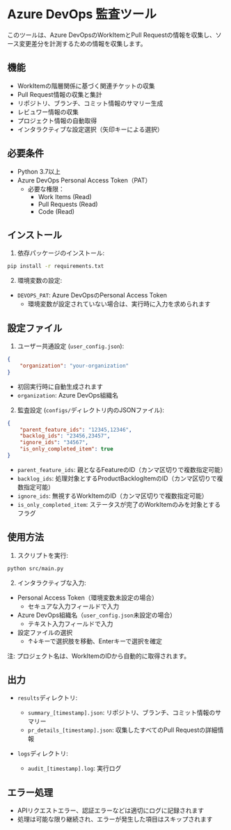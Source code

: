 # Azure DevOps 監査ツール

このツールは、Azure DevOpsのWorkItemとPull Requestの情報を収集し、ソース変更差分を計測するための情報を収集します。

## 機能

- WorkItemの階層関係に基づく関連チケットの収集
- Pull Request情報の収集と集計
- リポジトリ、ブランチ、コミット情報のサマリー生成
- レビュワー情報の収集
- プロジェクト情報の自動取得
- インタラクティブな設定選択（矢印キーによる選択）

## 必要条件

- Python 3.7以上
- Azure DevOps Personal Access Token（PAT）
  - 必要な権限：
    - Work Items (Read)
    - Pull Requests (Read)
    - Code (Read)

## インストール

1. 依存パッケージのインストール:
```bash
pip install -r requirements.txt
```

2. 環境変数の設定:
- `DEVOPS_PAT`: Azure DevOpsのPersonal Access Token
  - 環境変数が設定されていない場合は、実行時に入力を求められます

## 設定ファイル

1. ユーザー共通設定 (`user_config.json`):
```json
{
    "organization": "your-organization"
}
```
- 初回実行時に自動生成されます
- `organization`: Azure DevOps組織名

2. 監査設定 (`configs/`ディレクトリ内のJSONファイル):
```json
{
    "parent_feature_ids": "12345,12346",
    "backlog_ids": "23456,23457",
    "ignore_ids": "34567",
    "is_only_completed_item": true
}
```

- `parent_feature_ids`: 親となるFeatureのID（カンマ区切りで複数指定可能）
- `backlog_ids`: 処理対象とするProductBacklogItemのID（カンマ区切りで複数指定可能）
- `ignore_ids`: 無視するWorkItemのID（カンマ区切りで複数指定可能）
- `is_only_completed_item`: ステータスが完了のWorkItemのみを対象とするフラグ

## 使用方法

1. スクリプトを実行:
```bash
python src/main.py
```

2. インタラクティブな入力:
- Personal Access Token（環境変数未設定の場合）
  - セキュアな入力フィールドで入力
- Azure DevOps組織名（`user_config.json`未設定の場合）
  - テキスト入力フィールドで入力
- 設定ファイルの選択
  - ↑↓キーで選択肢を移動、Enterキーで選択を確定

注: プロジェクト名は、WorkItemのIDから自動的に取得されます。

## 出力

- `results`ディレクトリ:
  - `summary_[timestamp].json`: リポジトリ、ブランチ、コミット情報のサマリー
  - `pr_details_[timestamp].json`: 収集したすべてのPull Requestの詳細情報

- `logs`ディレクトリ:
  - `audit_[timestamp].log`: 実行ログ

## エラー処理

- APIリクエストエラー、認証エラーなどは適切にログに記録されます
- 処理は可能な限り継続され、エラーが発生した項目はスキップされます 